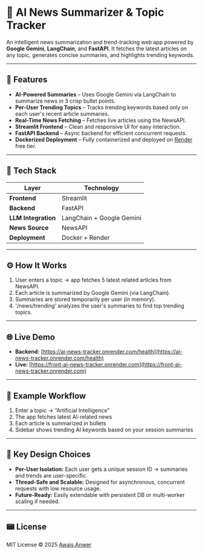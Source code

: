 # 📰 AI News Summarizer & Topic Tracker

An intelligent news summarization and trend-tracking web app powered by **Google Gemini**, **LangChain**, and **FastAPI**.
It fetches the latest articles on any topic, generates concise summaries, and highlights trending keywords.

---

## 🚀 Features

* **AI-Powered Summaries** – Uses Google Gemini via LangChain to summarize news in 3 crisp bullet points.
* **Per-User Trending Topics** – Tracks trending keywords based only on each user's recent article summaries.
* **Real-Time News Fetching** – Fetches live articles using the NewsAPI.
* **Streamlit Frontend** – Clean and responsive UI for easy interaction.
* **FastAPI Backend** – Async backend for efficient concurrent requests.
* **Dockerized Deployment** – Fully containerized and deployed on [Render](https://render.com) free tier.

---

## 🧠 Tech Stack

| Layer               | Technology                |
| ------------------- | ------------------------- |
| **Frontend**        | Streamlit                 |
| **Backend**         | FastAPI                   |
| **LLM Integration** | LangChain + Google Gemini |
| **News Source**     | NewsAPI                   |
| **Deployment**      | Docker + Render           |

---

## ⚙️ How It Works

1. User enters a topic → app fetches 5 latest related articles from NewsAPI.
2. Each article is summarized by Google Gemini (via LangChain).
3. Summaries are stored temporarily per user (in memory).
4. '/news/trending' analyzes the user's summaries to find top trending topics.

---


## 🌐 Live Demo

* **Backend:** [https://ai-news-tracker.onrender.com/health](https://ai-news-tracker.onrender.com/health)
* **Live:** [https://front-ai-news-tracker.onrender.com](https://front-ai-news-tracker.onrender.com)

---

## 🧩 Example Workflow

1.  Enter a topic → “Artificial Intelligence”
2. The app fetches latest AI-related news
3. Each article is summarized in bullets
4. Sidebar shows trending AI keywords based on your session summaries

---

## 🧠 Key Design Choices

* **Per-User Isolation:** Each user gets a unique session ID → summaries and trends are user-specific.
* **Thread-Safe and Scalable:** Designed for asynchronous, concurrent requests with low resource usage.
* **Future-Ready:** Easily extendable with persistent DB or multi-worker scaling if needed.

---

## 📟 License

MIT License © 2025 [Awais Anwer](https://github.com/awais-anwer)

